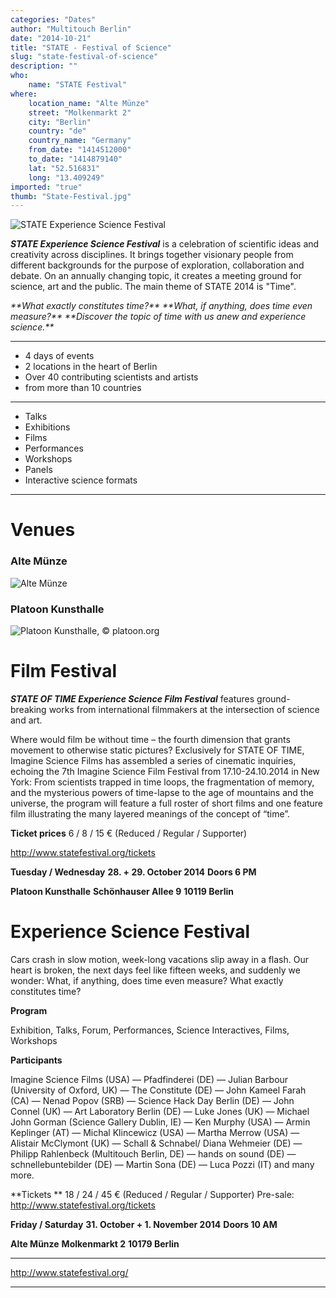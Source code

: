 ```yaml
---
categories: "Dates"
author: "Multitouch Berlin"
date: "2014-10-21"
title: "STATE - Festival of Science"
slug: "state-festival-of-science"
description: ""
who: 
    name: "STATE Festival"
where: 
    location_name: "Alte Münze"
    street: "Molkenmarkt 2"
    city: "Berlin"
    country: "de"
    country_name: "Germany"
    from_date: "1414512000"
    to_date: "1414879140"
    lat: "52.516831"
    long: "13.409249"
imported: "true"
thumb: "State-Festival.jpg"
---
```



![STATE Experience Science Festival](State-Festival.jpg) 

***STATE Experience Science Festival*** is a celebration of scientific ideas and creativity across disciplines. It brings together visionary people from different backgrounds for the purpose of exploration, collaboration and debate. On an annually changing topic, it creates a meeting ground for science, art and the public. The main theme of STATE 2014 is "Time".

*\*\*What exactly constitutes time?\*\**
*\*\*What, if anything, does time even measure?\*\**
*\*\*Discover the topic of time with us anew and experience science.\*\**

---

* 4 days of events
* 2 locations in the heart of Berlin
* Over 40 contributing scientists and artists
* from more than 10 countries

---

* Talks
* Exhibitions
* Films
* Performances
* Workshops
* Panels
* Interactive science formats

---
<!--break-->
#  **Venues**
###  **Alte Münze**
![Alte Münze](Download.jpg)

###  **Platoon Kunsthalle**
![Platoon Kunsthalle,  © platoon.org](PLATOON_KUNSTHALLE_BERLIN.jpg) 

#  **Film Festival**
***STATE OF TIME Experience Science Film Festival*** features ground-breaking works from international filmmakers at the intersection of science and art.

Where would film be without time – the fourth dimension that grants movement to otherwise static pictures? Exclusively for STATE OF TIME, Imagine Science Films has assembled a series of cinematic inquiries, echoing the 7th Imagine Science Film Festival from 17.10-24.10.2014 in New York: From scientists trapped in time loops, the fragmentation of memory, and the mysterious powers of time-lapse to the age of mountains and the universe, the program will feature a full roster of short films and one feature film illustrating the many layered meanings of the concept of “time”.

**Ticket prices**
6 / 8 / 15 € (Reduced / Regular / Supporter)

<http://www.statefestival.org/tickets>

**Tuesday / Wednesday**
**28. + 29. October 2014**
**Doors 6 PM**

**Platoon Kunsthalle**
**Schönhauser Allee 9**
**10119 Berlin**

#  **Experience Science Festival**
Cars crash in slow motion, week-long vacations slip away in a flash. Our heart is broken, the next days feel like fifteen weeks, and suddenly we wonder: What, if anything, does time even measure? What exactly constitutes time?

**Program**
 
Exhibition, Talks, Forum, Performances, Science Interactives, Films, Workshops

**Participants**
 
Imagine Science Films (USA) — Pfadfinderei (DE) — Julian Barbour (University of Oxford, UK) — The Constitute (DE) — John Kameel Farah (CA) — Nenad Popov (SRB) — Science Hack Day Berlin (DE) — John Connel (UK) — Art Laboratory Berlin (DE) — Luke Jones (UK) — Michael John Gorman (Science Gallery Dublin, IE) — Ken Murphy (USA) — Armin Keplinger (AT) — Michal Klincewicz (USA) — Martha Merrow (USA) — Alistair McClymont (UK) — Schall & Schnabel/ Diana Wehmeier (DE) — Philipp Rahlenbeck (Multitouch Berlin, DE) —  hands on sound (DE) — schnellebuntebilder (DE) — Martin Sona (DE) — Luca Pozzi (IT) and many more.

**Tickets **
18 / 24 / 45 € (Reduced / Regular / Supporter)
Pre-sale: <http://www.statefestival.org/tickets>

**Friday / Saturday**
**31. October + 1. November 2014**
**Doors 10 AM**

**Alte Münze**
**Molkenmarkt 2**
**10179 Berlin**

---

<http://www.statefestival.org/>

---